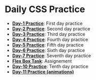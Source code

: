 # Daily CSS Practice 

- **[Day-1 Practice](../../tree/Day-1)**: First day practice
- **[Day-2 Practice](../../tree/Day-2)**: Second day practice
- **[Day-3 Practice](../../tree/Day-3)**: Third day practice
- **[Day-4 Practice](../../tree/Day-4)**: Fourth day practice
- **[Day-5 Practice](../../tree/Day-5)**: Fifth day practice
- **[Day-6 Practice](../../tree/Day-6)**: Sixth day practice
- **[Day-7 Practice](../../tree/Day-7)**: Seventh day practice
- **[Flex Box Task](../../tree/flex-task)**: Assignement
- **[Day-10 Practice](../../tree/Day-10)**: Tenth day practice
- **[Day-11 Practice (animations)](../../tree/animations)**
